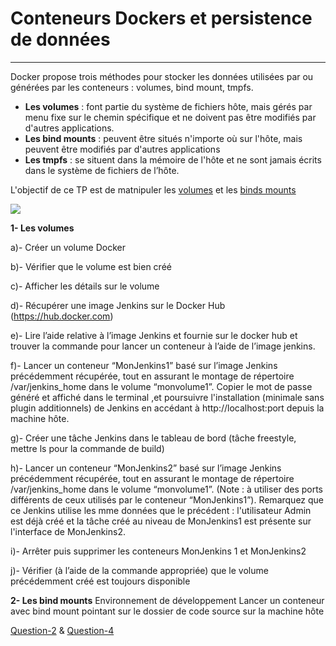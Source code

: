 # Conteneurs Dockers et persistence de données
---
Docker propose trois méthodes pour stocker les données utilisées par ou générées par les conteneurs : volumes, bind mount, tmpfs.
* **Les volumes** : font partie du système de fichiers hôte, mais gérés par menu fixe sur le chemin spécifique et ne doivent pas être modifiés par d'autres applications.
* **Les bind mounts** : peuvent être situés n'importe où sur l'hôte, mais peuvent être modifiés par d'autres applications
* **Les tmpfs** : se situent dans la mémoire de l'hôte et ne sont jamais écrits dans le système de fichiers de l’hôte.

L'objectif de ce TP est de matnipuler les [volumes](https://docs.docker.com/storage/volumes/) et les [binds mounts](https://docs.docker.com/storage/bind-mounts/)

![](https://docs.docker.com/storage/images/types-of-mounts-volume.png)


**1- Les volumes**

a)- Créer un volume Docker

b)- Vérifier que le volume est bien créé

c)- Afficher les détails sur le volume

d)- Récupérer une image Jenkins sur le Docker Hub (https://hub.docker.com)

e)- Lire l’aide relative à l’image Jenkins et fournie sur le docker hub et trouver la commande pour lancer un conteneur à l’aide de l’image jenkins.

f)- Lancer un conteneur “MonJenkins1” basé sur l’image Jenkins précédemment récupérée, tout en assurant le montage de répertoire /var/jenkins_home dans le volume “monvolume1”. Copier le mot de passe généré et affiché dans le terminal ,et poursuivre l'installation (minimale sans plugin additionnels) de Jenkins en accédant à http://localhost:port depuis la machine hôte.

g)- Créer une tâche Jenkins dans le tableau de bord (tâche freestyle, mettre ls pour la commande de build)

h)- Lancer un conteneur “MonJenkins2” basé sur l’image Jenkins précédemment récupérée, tout en assurant le montage de répertoire /var/jenkins_home dans le volume “monvolume1”. (Note : à utiliser des ports différents de ceux utilisés par le conteneur “MonJenkins1”). Remarquez que ce Jenkins utilise les mme données que le précédent : l'utilisateur Admin est déjà créé et la tâche créé au niveau de MonJenkins1 est présente sur l'interface de MonJenkins2.

i)- Arrêter puis supprimer les conteneurs MonJenkins 1 et MonJenkins2

j)- Vérifier (à l’aide de la commande appropriée) que le volume précédemment créé est toujours disponible


**2- Les bind mounts**
Environnement de développement 
Lancer un conteneur avec bind mount pointant sur le dossier de code source sur la machine hôte


[Question-2](https://github.com/clem9669/DockerOrNot/blob/master/Question-2/Question-2.md) & [Question-4](https://github.com/clem9669/DockerOrNot/blob/master/Question-4/question-4.md)
